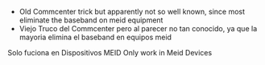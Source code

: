 - Old Commcenter trick but apparently not so well known, since most eliminate the baseband on meid equipment
- Viejo Truco del Commcenter pero al parecer no tan conocido, ya que la mayoria elimina el baseband en equipos meid

Solo fuciona en Dispositivos MEID
Only work in Meid Devices

